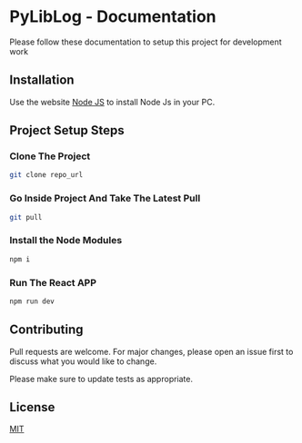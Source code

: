 # PyLibLog - Documentation

Please follow these documentation to setup this project for development work

## Installation

Use the website [Node JS](https://nodejs.org/en/download/current) to install Node Js in your PC.

## Project Setup Steps
### Clone The Project

```bash
git clone repo_url
```

### Go Inside Project And Take The Latest Pull
```bash
git pull
```

### Install the Node Modules

```bash
npm i
```

### Run The React APP

```bash
npm run dev
```
## Contributing

Pull requests are welcome. For major changes, please open an issue first
to discuss what you would like to change.

Please make sure to update tests as appropriate.

## License

[MIT](https://choosealicense.com/licenses/mit/)